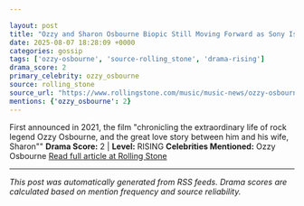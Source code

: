 ```yaml
---

layout: post
title: "Ozzy and Sharon Osbourne Biopic Still Moving Forward as Sony Is in Negotiations With Director""
date: 2025-08-07 18:28:09 +0000
categories: gossip
tags: ['ozzy-osbourne', 'source-rolling_stone', 'drama-rising']
drama_score: 2
primary_celebrity: ozzy_osbourne
source: rolling_stone
source_url: "https://www.rollingstone.com/music/music-news/ozzy-osbourne-sharon-biopic-underway-sony-1235402973/""
mentions: {'ozzy_osbourne': 2}
---
```


First announced in 2021, the film "chronicling the extraordinary life of rock legend Ozzy Osbourne, and the great love story between him and his wife, Sharon"" **Drama Score:** 2 | **Level:** RISING **Celebrities Mentioned:** Ozzy Osbourne [Read full article at Rolling Stone](https://www.rollingstone.com/music/music-news/ozzy-osbourne-sharon-biopic-underway-sony-1235402973/)

---

*This post was automatically generated from RSS feeds. Drama scores are calculated based on mention frequency and source reliability.*